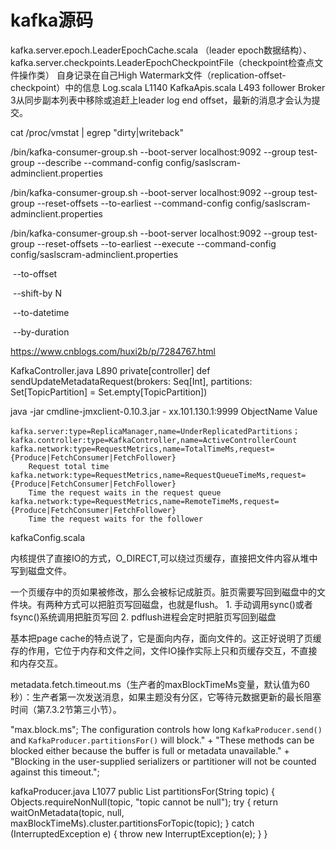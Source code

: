 # kafka源码

kafka.server.epoch.LeaderEpochCache.scala （leader epoch数据结构）、kafka.server.checkpoints.LeaderEpochCheckpointFile（checkpoint检查点文件操作类）
自身记录在自己High Watermark文件（replication-offset-checkpoint）中的信息
Log.scala L1140
KafkaApis.scala L493
follower Broker 3从同步副本列表中移除或追赶上leader log end offset，最新的消息才会认为提交。





cat /proc/vmstat | egrep "dirty|writeback"







/bin/kafka-consumer-group.sh --boot-server localhost:9092 --group test-group --describe --command-config  config/saslscram-adminclient.properties



/bin/kafka-consumer-group.sh --boot-server localhost:9092 --group test-group --reset-offsets --to-earliest --command-config  config/saslscram-adminclient.properties



/bin/kafka-consumer-group.sh --boot-server localhost:9092 --group test-group --reset-offsets --to-earliest --execute --command-config  config/saslscram-adminclient.properties	

​		--to-offset <offset>

​		--shift-by N

​		--to-datetime <datetime>

​		--by-duration <duration>

https://www.cnblogs.com/huxi2b/p/7284767.html





KafkaController.java 	L890 private[controller] def sendUpdateMetadataRequest(brokers: Seq[Int], partitions: Set[TopicPartition] = Set.empty[TopicPartition])







java -jar cmdline-jmxclient-0.10.3.jar - xx.101.130.1:9999 ObjectName Value

	kafka.server:type=ReplicaManager,name=UnderReplicatedPartitions；
	kafka.controller:type=KafkaController,name=ActiveControllerCount
	kafka.network:type=RequestMetrics,name=TotalTimeMs,request={Produce|FetchConsumer|FetchFollower}
		Request total time
	kafka.network:type=RequestMetrics,name=RequestQueueTimeMs,request={Produce|FetchConsumer|FetchFollower}
		Time the request waits in the request queue
	kafka.network:type=RequestMetrics,name=RemoteTimeMs,request={Produce|FetchConsumer|FetchFollower}
		Time the request waits for the follower

kafkaConfig.scala



内核提供了直接IO的方式，O_DIRECT,可以绕过页缓存，直接把文件内容从堆中写到磁盘文件。

一个页缓存中的页如果被修改，那么会被标记成脏页。脏页需要写回到磁盘中的文件块。有两种方式可以把脏页写回磁盘，也就是flush。
	1. 手动调用sync()或者fsync()系统调用把脏页写回
	2. pdflush进程会定时把脏页写回到磁盘

基本把page cache的特点说了，它是面向内存，面向文件的。这正好说明了页缓存的作用，它位于内存和文件之间，文件IO操作实际上只和页缓存交互，不直接和内存交互。


metadata.fetch.timeout.ms（生产者的maxBlockTimeMs变量，默认值为60秒）：生产者第一次发送消息，如果主题没有分区，它等待元数据更新的最长阻塞时间（第7.3.2节第三小节）。

"max.block.ms";
The configuration controls how long <code>KafkaProducer.send()</code> and <code>KafkaProducer.partitionsFor()</code> will block."
                                                    + "These methods can be blocked either because the buffer is full or metadata unavailable."
                                                    + "Blocking in the user-supplied serializers or partitioner will not be counted against this timeout.";


kafkaProducer.java 	L1077
	public List<PartitionInfo> partitionsFor(String topic) {
	    Objects.requireNonNull(topic, "topic cannot be null");
	    try {
	        return waitOnMetadata(topic, null, maxBlockTimeMs).cluster.partitionsForTopic(topic);
	    } catch (InterruptedException e) {
	        throw new InterruptException(e);
	    }
	}

​	